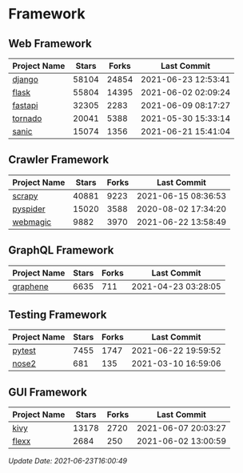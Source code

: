 # Framework

## Web Framework
| Project Name | Stars | Forks | Last Commit |
| ------------ | ----- | ----- | ----------- |
| [django](https://github.com/django/django) | 58104 | 24854 | 2021-06-23 12:53:41 |
| [flask](https://github.com/pallets/flask) | 55804 | 14395 | 2021-06-02 02:09:24 |
| [fastapi](https://github.com/tiangolo/fastapi) | 32305 | 2283 | 2021-06-09 08:17:27 |
| [tornado](https://github.com/tornadoweb/tornado) | 20041 | 5388 | 2021-05-30 15:33:14 |
| [sanic](https://github.com/sanic-org/sanic) | 15074 | 1356 | 2021-06-21 15:41:04 |

## Crawler Framework
| Project Name | Stars | Forks | Last Commit |
| ------------ | ----- | ----- | ----------- |
| [scrapy](https://github.com/scrapy/scrapy) | 40881 | 9223 | 2021-06-15 08:36:53 |
| [pyspider](https://github.com/binux/pyspider) | 15020 | 3588 | 2020-08-02 17:34:20 |
| [webmagic](https://github.com/code4craft/webmagic) | 9882 | 3970 | 2021-06-22 13:58:49 |

## GraphQL Framework
| Project Name | Stars | Forks | Last Commit |
| ------------ | ----- | ----- | ----------- |
| [graphene](https://github.com/graphql-python/graphene) | 6635 | 711 | 2021-04-23 03:28:05 |

## Testing Framework
| Project Name | Stars | Forks | Last Commit |
| ------------ | ----- | ----- | ----------- |
| [pytest](https://github.com/pytest-dev/pytest) | 7455 | 1747 | 2021-06-22 19:59:52 |
| [nose2](https://github.com/nose-devs/nose2) | 681 | 135 | 2021-03-10 16:59:06 |

## GUI Framework
| Project Name | Stars | Forks | Last Commit |
| ------------ | ----- | ----- | ----------- |
| [kivy](https://github.com/kivy/kivy) | 13178 | 2720 | 2021-06-07 20:03:27 |
| [flexx](https://github.com/flexxui/flexx) | 2684 | 250 | 2021-06-02 13:00:59 |

*Update Date: 2021-06-23T16:00:49*